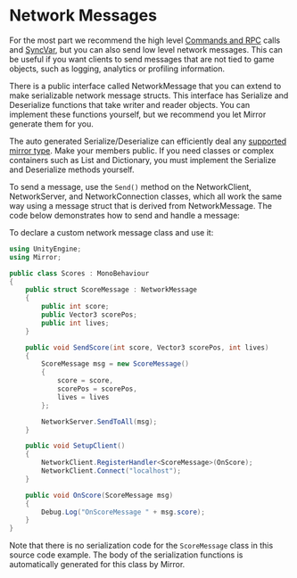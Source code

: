 # Network Messages

For the most part we recommend the high level [Commands and RPC](remote-actions.md) calls and [SyncVar](../synchronization/syncvars.md), but you can also send low level network messages. This can be useful if you want clients to send messages that are not tied to game objects, such as logging, analytics or profiling information.

There is a public interface called NetworkMessage that you can extend to make serializable network message structs. This interface has Serialize and Deserialize functions that take writer and reader objects. You can implement these functions yourself, but we recommend you let Mirror generate them for you.

The auto generated Serialize/Deserialize can efficiently deal any [supported mirror type](../data-types.md). Make your members public. If you need classes or complex containers such as List and Dictionary, you must implement the Serialize and Deserialize methods yourself.

To send a message, use the `Send()` method on the NetworkClient, NetworkServer, and NetworkConnection classes, which all work the same way using a message struct that is derived from NetworkMessage. The code below demonstrates how to send and handle a message:

To declare a custom network message class and use it:

```csharp
using UnityEngine;
using Mirror;

public class Scores : MonoBehaviour
{
    public struct ScoreMessage : NetworkMessage
    {
        public int score;
        public Vector3 scorePos;
        public int lives;
    }

    public void SendScore(int score, Vector3 scorePos, int lives)
    {
        ScoreMessage msg = new ScoreMessage()
        {
            score = score,
            scorePos = scorePos,
            lives = lives
        };

        NetworkServer.SendToAll(msg);
    }

    public void SetupClient()
    {
        NetworkClient.RegisterHandler<ScoreMessage>(OnScore);
        NetworkClient.Connect("localhost");
    }

    public void OnScore(ScoreMessage msg)
    {
        Debug.Log("OnScoreMessage " + msg.score);
    }
}
```

Note that there is no serialization code for the `ScoreMessage` class in this source code example. The body of the serialization functions is automatically generated for this class by Mirror.
